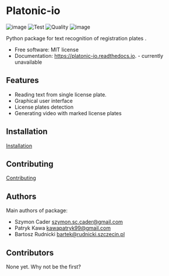 # Platonic-io

![image](https://img.shields.io/pypi/v/platonic-io.svg%0A%20%20%20%20%20:target:%20https://pypi.python.org/pypi/platonic-io)
![Test](https://github.com/nekeal/platonic-io/workflows/Test/badge.svg?branch=PLC-1_setup_project&event=push)
![Quality](https://github.com/nekeal/platonic-io/workflows/Quality/badge.svg?branch=PLC-1_setup_project)
![image](https://readthedocs.org/projects/platonic-io/badge/?version=latest%0A%20%20%20%20%20:target:%20https://platonic-io.readthedocs.io/en/latest/?badge=latest%0A%20%20%20%20%20:alt:%20Documentation%20Status)

Python package for text recognition of registration plates .

-   Free software: MIT license
-   Documentation: <https://platonic-io.readthedocs.io>. - currently unavailable

## Features

- Reading text from single license plate.
- Graphical user interface
- License plates detection
- Generating video with marked license plates

## Installation
[Installation](docs/installation.md)

## Contributing
[Contributing](CONTRIBUTING.md)

## Authors

Main authors of package:
* Szymon Cader <szymon.sc.cader@gmail.com>
* Patryk Kawa <kawapatryk99@gmail.com>
* Bartosz Rudnicki <bartek@rudnicki.szczecin.pl>

## Contributors
None yet. Why not be the first?
